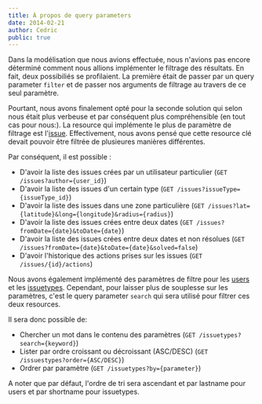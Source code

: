 ```yaml
---
title: À propos de query parameters
date: 2014-02-21
author: Cedric
public: true
---
```


Dans la modélisation que nous avions effectuée, nous n'avions pas encore déterminé comment nous allions implémenter le filtrage des résultats. En fait, deux possibiliés se profilaient. La première était de passer par un query parameter `filter` et de passer nos arguments de filtrage au travers de ce seul paramètre. 

Pourtant, nous avons finalement opté pour la seconde solution qui selon nous était plus verbeuse et par conséquent plus compréhensible (en tout cas pour nous:). La resource qui implémente le plus de paramètre de filtrage est l'[issue](/api/reference/#issues). Effectivement, nous avons pensé que cette resource clé devait pouvoir être filtrée de plusieures manières différentes.

Par conséquent, il est possible :
- D'avoir la liste des issues crées par un utilisateur particulier (`GET /issues?author={user_id}`)
- D'avoir la liste des issues d'un certain type (`GET /issues?issueType={issueType_id}`)
- D'avoir la liste des issues dans une zone particulière (`GET /issues?lat={latitude}&long={longitude}&radius={radius}`)
- D'avoir la liste des issues crées entre deux dates (`GET /issues?fromDate={date}&toDate={date}`)
- D'avoir la liste des issues crées entre deux dates et non résolues (`GET /issues?fromDate={date}&toDate={date}&solved=false`)
- D'avoir l'historique des actions prises sur les issues (`GET /issues/{id}/actions`)

Nous avons également implémenté des paramètres de filtre pour les [users](/api/reference/#users) et les [issuetypes](/api/reference/#issuetypes). Cependant, pour laisser plus de souplesse sur les paramètres, c'est le query parameter `search` qui sera utilisé pour filtrer ces deux resources.

Il sera donc possible de:
- Chercher un mot dans le contenu des paramètres (`GET /issuetypes?search={keyword}`)
- Lister par ordre croissant ou décroissant (ASC/DESC) (`GET /issuestypes?order={ASC/DESC}`)
- Ordrer par paramètre (`GET /issuetypes?by={parameter}`)

A noter que par défaut, l'ordre de tri sera ascendant et par lastname pour users et par shortname pour issuetypes.


